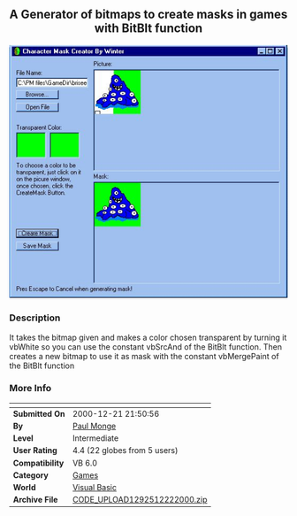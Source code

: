 ﻿<div align="center">

## A Generator of bitmaps to create masks in games with BitBlt function

<img src="PIC20001222037305632.jpg">
</div>

### Description

It takes the bitmap given and makes a color chosen transparent by turning it vbWhite so you can use the constant vbSrcAnd of the BitBlt function. Then creates a new bitmap to use it as mask with the constant vbMergePaint of the BitBlt function
 
### More Info
 


<span>             |<span>
---                |---
**Submitted On**   |2000-12-21 21:50:56
**By**             |[Paul Monge](https://github.com/Planet-Source-Code/PSCIndex/blob/master/ByAuthor/paul-monge.md)
**Level**          |Intermediate
**User Rating**    |4.4 (22 globes from 5 users)
**Compatibility**  |VB 6\.0
**Category**       |[Games](https://github.com/Planet-Source-Code/PSCIndex/blob/master/ByCategory/games__1-38.md)
**World**          |[Visual Basic](https://github.com/Planet-Source-Code/PSCIndex/blob/master/ByWorld/visual-basic.md)
**Archive File**   |[CODE\_UPLOAD1292512222000\.zip](https://github.com/Planet-Source-Code/paul-monge-a-generator-of-bitmaps-to-create-masks-in-games-with-bitblt-function__1-13780/archive/master.zip)








